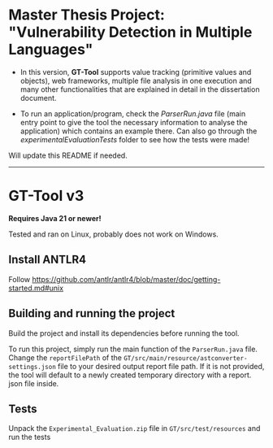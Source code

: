 # Master Thesis Project: "Vulnerability Detection in Multiple Languages"

- In this version, **GT-Tool** supports value tracking (primitive values and objects), web frameworks, multiple file analysis in one execution and many other functionalities that are explained in detail in the dissertation document.

- To run an application/program, check the *ParserRun.java* file (main entry point to give the tool the necessary information to analyse the application) which contains an example there. Can also go through the *experimentalEvaluationTests* folder to see how the tests were made!

 Will update this README if needed.

---

# GT-Tool v3

**Requires Java 21 or newer!**

Tested and ran on Linux, probably does not work on Windows.

## Install ANTLR4

Follow https://github.com/antlr/antlr4/blob/master/doc/getting-started.md#unix

## Building and running the project

Build the project and install its dependencies before running the tool.

To run this project, simply run the main function of the `ParserRun.java` file.
Change the `reportFilePath` of the `GT/src/main/resource/astconverter-settings.json` file to your desired output 
report file path. If it is not provided, the tool will default to a newly created temporary directory with a report.
json file inside.

## Tests

Unpack the `Experimental_Evaluation.zip` file in `GT/src/test/resources` and run the tests